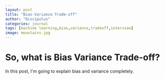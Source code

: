```yaml
---
layout: post
title: "Bias-Variance Trade-off"
author: "Discipulus"
categories: journal
tags: [machine learning,bias,variance,tradeoff,interview]
image: mountains.jpg
---
```


# So, what is Bias Variance Trade-off?

In this post, I'm going to explain bias and variance completely.
